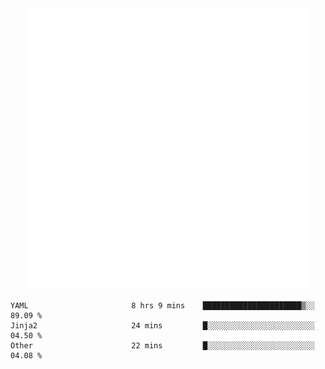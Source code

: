 <div align="center">
    <a href="https://konst.fish">
        <img src="https://raw.githubusercontent.com/konstfish/konstfish/master/fish.svg" alt="Logo" width="450"/>
    </a>
</div>

<!--START_SECTION:waka-->

```text
YAML                       8 hrs 9 mins    ██████████████████████▒░░   89.09 %
Jinja2                     24 mins         █░░░░░░░░░░░░░░░░░░░░░░░░   04.50 %
Other                      22 mins         █░░░░░░░░░░░░░░░░░░░░░░░░   04.08 %
```

<!--END_SECTION:waka-->
